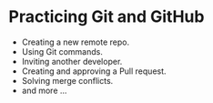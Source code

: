 # Practicing Git and GitHub
- Creating a new remote repo.
- Using Git commands.
- Inviting another developer.
- Creating and approving a Pull request.
- Solving merge conflicts.
- and more ...